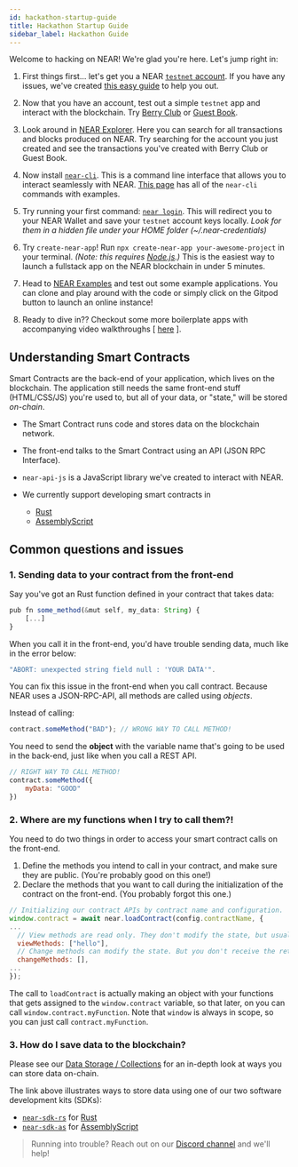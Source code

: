 ```yaml
---
id: hackathon-startup-guide
title: Hackathon Startup Guide
sidebar_label: Hackathon Guide
---
```


Welcome to hacking on NEAR! We're glad you're here. Let's jump right in:

1) First things first... let's get you a NEAR [`testnet` account](https://wallet.testnet.near.org). If you have any issues, we've created [this easy guide](/docs/develop/basics/create-account) to help you out.

2) Now that you have an account, test out a simple `testnet` app and interact with the blockchain. Try [Berry Club](https://test.berryclub.io/) or [Guest Book](https://near-examples.github.io/guest-book/).

3) Look around in [NEAR Explorer](https://explorer.testnet.near.org). Here you can search for all transactions and blocks produced on NEAR. Try searching for the account you just created and see the transactions you've created with Berry Club or Guest Book. 

3) Now install [`near-cli`](/docs/tools/near-cli#setup). This is a command line interface that allows you to interact seamlessly with NEAR. [This page](/docs/tools/near-cli) has all of the `near-cli` commands with examples.

4) Try running your first command: [`near login`](/docs/tools/near-cli#near-login). This will redirect you to your NEAR Wallet and save your `testnet` account keys locally. _Look for them in a hidden file under your HOME folder (~/.near-credentials)_

5) Try `create-near-app`! Run `npx create-near-app your-awesome-project` in your terminal. _(Note: this requires [Node.js](https://nodejs.org/en/).)_ This is the easiest way to launch a fullstack app on the NEAR blockchain in under 5 minutes.

6) Head to [NEAR Examples](https://near.dev) and test out some example applications. You can clone and play around with the code or simply click on the Gitpod button to launch an online instance!

7) Ready to dive in?? Checkout some more boilerplate apps with accompanying video walkthroughs [ [here](https://github.com/near-apps/ ) ].

## Understanding Smart Contracts

Smart Contracts are the back-end of your application, which lives on the blockchain. The application still needs the same front-end stuff (HTML/CSS/JS) you're used to, but all of your data, or "state," will be stored _on-chain_.

- The Smart Contract runs code and stores data on the blockchain network.
- The front-end talks to the Smart Contract using an API (JSON RPC Interface).
- `near-api-js` is a JavaScript library we've created to interact with NEAR.
  
- We currently support developing smart contracts in
  - [Rust](https://www.rust-lang.org/)
  - [AssemblyScript](https://assemblyscript.org/introduction.html)


## Common questions and issues

### 1. Sending data to your contract from the front-end

Say you've got an Rust function defined in your contract that takes data:

```ts
pub fn some_method(&mut self, my_data: String) {
    [...]
}
```

When you call it in the front-end, you'd have trouble sending data, much like in the error below:

```ts
"ABORT: unexpected string field null : 'YOUR DATA'".
```

You can fix this issue in the front-end when you call contract. Because NEAR uses a JSON-RPC-API, all methods are called using _objects_. 

Instead of calling:

```javascript
contract.someMethod("BAD"); // WRONG WAY TO CALL METHOD!
```

You need to send the **object** with the variable name that's going to be used in the back-end, just like when you call a REST API.

```javascript
// RIGHT WAY TO CALL METHOD!
contract.someMethod({
    myData: "GOOD"
})
```

### 2. Where are my functions when I try to call them?!

You need to do two things in order to access your smart contract calls on the front-end.

1. Define the methods you intend to call in your contract, and make sure they are public. \(You're probably good on this one!\)
2. Declare the methods that you want to call during the initialization of the contract on the front-end. \(You probably forgot this one.\)

```javascript
// Initializing our contract APIs by contract name and configuration.
window.contract = await near.loadContract(config.contractName, {
...
  // View methods are read only. They don't modify the state, but usually return some value.
  viewMethods: ["hello"],
  // Change methods can modify the state. But you don't receive the returned value when called.
  changeMethods: [],
...
});
```

The call to `loadContract` is actually making an object with your functions that gets assigned to the `window.contract` variable, so that later, on you can call `window.contract.myFunction`. Note that `window` is always in scope, so you can just call `contract.myFunction`.

### 3. How do I save data to the blockchain?

Please see our [Data Storage / Collections](/docs/concepts/data-storage) for an in-depth look at ways you can store data on-chain.

The link above illustrates ways to store data using one of our two software development kits (SDKs):

* [`near-sdk-rs`](https://github.com/near/near-sdk-as) for [Rust](https://www.rust-lang.org/)
* [`near-sdk-as`](https://github.com/near/near-sdk-as) for [AssemblyScript](https://www.assemblyscript.org/)

> Running into trouble? Reach out on our [Discord channel](https://near.chat) and we'll help!
